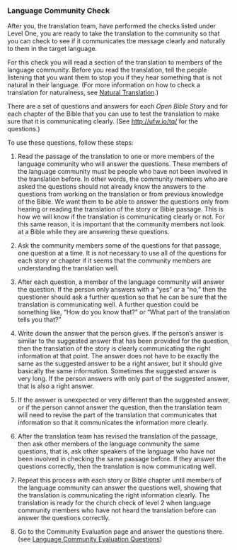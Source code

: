 
### Language Community Check

After you, the translation team, have performed the checks listed under Level One, you are ready to take the translation to the community so that you can check to see if it communicates the message clearly and naturally to them in the target language.

For this check you will read a section of the translation to members of the language community. Before you read the translation, tell the people listening that you want them to stop you if they hear something that is not natural in their language. (For more information on how to check a translation for naturalness, see [Natural Translation](../natural/01.md).)

There are a set of questions and answers for each *Open Bible Story* and for each chapter of the Bible that you can use to test the translation to make sure that it is communicating clearly. (See http://ufw.io/tq/ for the questions.)

To use these questions, follow these steps:

1. Read the passage of the translation to one or more members of the language community who will answer the questions. These members of the language community must be people who have not been involved in the translation before. In other words, the community members who are asked the questions should not already know the answers to the questions from working on the translation or from previous knowledge of the Bible. We want them to be able to answer the questions only from hearing or reading the translation of the story or Bible passage. This is how we will know if the translation is communicating clearly or not. For this same reason, it is important that the community members not look at a Bible while they are answering these questions.

1. Ask the community members some of the questions for that passage, one question at a time. It is not necessary to use all of the questions for each story or chapter if it seems that the community members are understanding the translation well.

1. After each question, a member of the language community will answer the question. If the person only answers with a “yes” or a “no,” then the questioner should ask a further question so that he can be sure that the translation is communicating well. A further question could be something like, “How do you know that?” or “What part of the translation tells you that?”

1. Write down the answer that the person gives. If the person’s answer is similar to the suggested answer that has been provided for the question, then the translation of the story is clearly communicating the right information at that point. The answer does not have to be exactly the same as the suggested answer to be a right answer, but it should give basically the same information. Sometimes the suggested answer is very long. If the person answers with only part of the suggested answer, that is also a right answer.

1. If the answer is unexpected or very different than the suggested answer, or if the person cannot answer the question, then the translation team will need to revise the part of the translation that communicates that information so that it communicates the information more clearly.

1. After the translation team has revised the translation of the passage, then ask other members of the language community the same questions, that is, ask other speakers of the language who have not been involved in checking the same passage before. If they answer the questions correctly, then the translation is now communicating well.

1. Repeat this process with each story or Bible chapter until members of the language community can answer the questions well, showing that the translation is communicating the right information clearly. The translation is ready for the church check of level 2 when language community members who have not heard the translation before can answer the questions correctly.

1. Go to the Community Evaluation page and answer the questions there. (see [Language Community Evaluation Questions](../community-evaluation/01.md))

